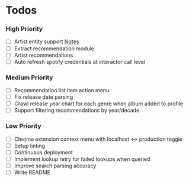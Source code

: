 # Todos

### High Priority

- [ ] Artist entity support [Notes](notes/artists.md)
- [ ] Extract recommendation module
- [ ] Artist recommendations
- [ ] Auto refresh spotify credentials at interactor call level

### Medium Priority

- [ ] Recommendation list item action menu
- [ ] Fix release date parsing
- [ ] Crawl release year chart for each genre when album added to profile
- [ ] Support filtering recommendations by year/decade

### Low Priority

- [ ] Chrome extension context menu with localhost <-> production toggle
- [ ] Setup linting
- [ ] Continuous deployment
- [ ] Implement lookup retry for failed lookups when queried
- [ ] Improve search parsing accuracy
- [ ] Write README
